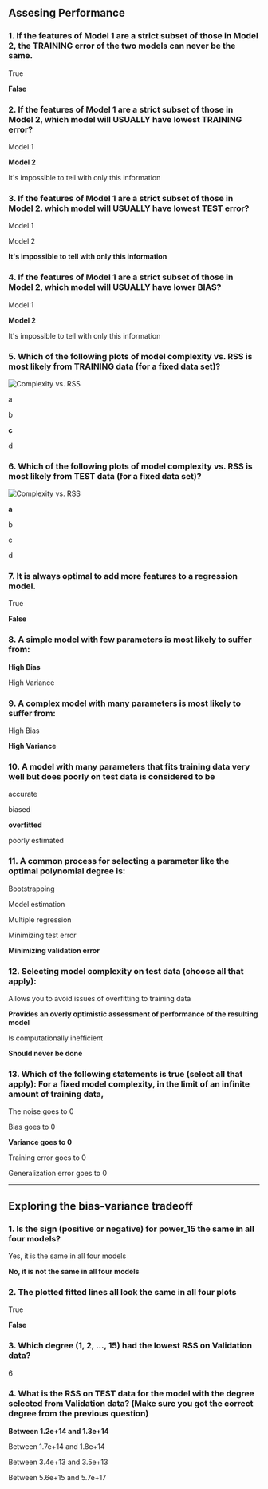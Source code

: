 ## Assesing Performance ##

### 1. If the features of Model 1 are a strict subset of those in Model 2, the TRAINING error of the two models can never be the same. ###

True

**False**

### 2. If the features of Model 1 are a strict subset of those in Model 2, which model will USUALLY have lowest TRAINING error? ###

Model 1

**Model 2**

It's impossible to tell with only this information

### 3. If the features of Model 1 are a strict subset of those in Model 2. which model will USUALLY have lowest TEST error? ###

Model 1

Model 2

**It's impossible to tell with only this information**

### 4. If the features of Model 1 are a strict subset of those in Model 2, which model will USUALLY have lower BIAS? ###

Model 1

**Model 2**

It's impossible to tell with only this information

### 5. Which of the following plots of model complexity vs. RSS is most likely from TRAINING data (for a fixed data set)? ###
![Complexity vs. RSS](quiz/plot.png)



a

b

**c**

d

### 6. Which of the following plots of model complexity vs. RSS is most likely from TEST data (for a fixed data set)? ###
![Complexity vs. RSS](quiz/plot.png)

**a**

b

c

d

### 7. It is always optimal to add more features to a regression model. ###

True

**False**

### 8. A simple model with few parameters is most likely to suffer from: ###

**High Bias**

High Variance

### 9. A complex model with many parameters is most likely to suffer from:  ###

High Bias

**High Variance**

### 10. A model with many parameters that fits training data very well but does poorly on test data is considered to be ###

accurate

biased

**overfitted**

poorly estimated

### 11. A common process for selecting a parameter like the optimal polynomial degree is: ###

Bootstrapping

Model estimation

Multiple regression

Minimizing test error

**Minimizing validation error**

### 12. Selecting model complexity on test data (choose all that apply): ###

Allows you to avoid issues of overfitting to training data

**Provides an overly optimistic assessment of performance of the resulting model**

Is computationally inefficient

**Should never be done**

### 13. Which of the following statements is true (select all that apply): For a fixed model complexity, in the limit of an infinite amount of training data, ###

The noise goes to 0

Bias goes to 0

**Variance goes to 0**

Training error goes to 0

Generalization error goes to 0

---

## Exploring the bias-variance tradeoff ##

### 1. Is the sign (positive or negative) for power_15 the same in all four models? ###

Yes, it is the same in all four models

**No, it is not the same in all four models**

### 2. The plotted fitted lines all look the same in all four plots ###

True

**False**

### 3. Which degree (1, 2, …, 15) had the lowest RSS on Validation data? ###

6

### 4. What is the RSS on TEST data for the model with the degree selected from Validation data? (Make sure you got the correct degree from the previous question) ###

**Between 1.2e+14 and 1.3e+14**

Between 1.7e+14 and 1.8e+14

Between 3.4e+13 and 3.5e+13

Between 5.6e+15 and 5.7e+17

